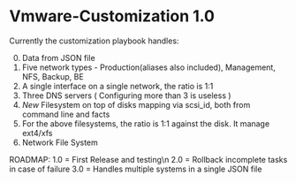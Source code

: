 # Vmware-Customization 1.0

Currently the customization playbook handles:

0) Data from JSON file
1) Five network types - Production(aliases also included), Management, NFS, Backup, BE
2) A single interface on a single network, the ratio is 1:1 
3) Three DNS servers ( Configuring more than 3 is useless )
4) *New* Filesystem on top of disks mapping via scsi_id, both from command line and facts
5) For the above filesystems, the ratio is 1:1 against the disk. It manage ext4/xfs
6) Network File System






ROADMAP:
1.0 = First Release and testing\n
2.0 = Rollback incomplete tasks in case of failure
3.0 = Handles multiple systems in a single JSON file
